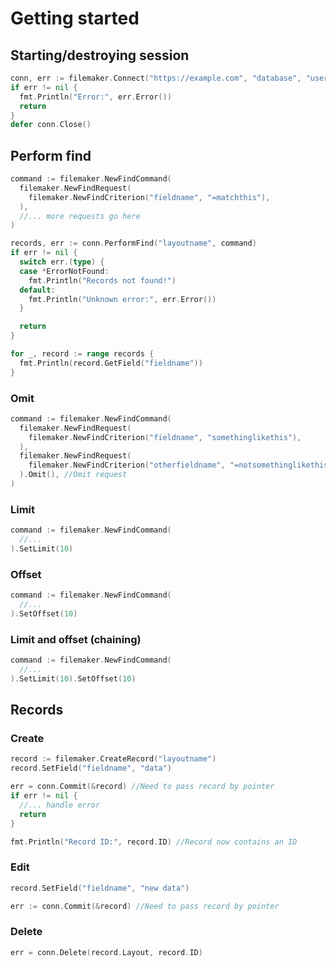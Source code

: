 # Getting started

## Starting/destroying session
``` go
conn, err := filemaker.Connect("https://example.com", "database", "username", "password")
if err != nil {
  fmt.Println("Error:", err.Error())
  return
}
defer conn.Close()
```

## Perform find
``` go
command := filemaker.NewFindCommand(
  filemaker.NewFindRequest(
    filemaker.NewFindCriterion("fieldname", "=matchthis"),
  ),
  //... more requests go here
)

records, err := conn.PerformFind("layoutname", command)
if err != nil {
  switch err.(type) {
  case *ErrorNotFound:
    fmt.Println("Records not found!")
  default:
    fmt.Println("Unknown error:", err.Error())
  }

  return
}

for _, record := range records {
  fmt.Println(record.GetField("fieldname"))
}
```

### Omit
``` go
command := filemaker.NewFindCommand(
  filemaker.NewFindRequest(
    filemaker.NewFindCriterion("fieldname", "somethinglikethis"),
  ),
  filemaker.NewFindRequest(
    filemaker.NewFindCriterion("otherfieldname", "=notsomethinglikethis"),
  ).Omit(), //Omit request
)
```

### Limit
``` go
command := filemaker.NewFindCommand(
  //...
).SetLimit(10)
```

### Offset
``` go
command := filemaker.NewFindCommand(
  //...
).SetOffset(10)
```

### Limit and offset (chaining)
``` go
command := filemaker.NewFindCommand(
  //...
).SetLimit(10).SetOffset(10)
```

## Records

### Create
``` go
record := filemaker.CreateRecord("layoutname")
record.SetField("fieldname", "data")

err = conn.Commit(&record) //Need to pass record by pointer
if err != nil {
  //... handle error
  return
}

fmt.Println("Record ID:", record.ID) //Record now contains an ID
```

### Edit
``` go
record.SetField("fieldname", "new data")

err := conn.Commit(&record) //Need to pass record by pointer
```

### Delete
``` go
err = conn.Delete(record.Layout, record.ID)
```